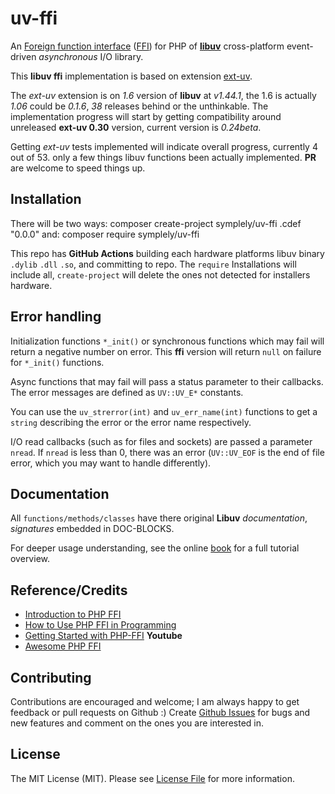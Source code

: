 # uv-ffi

 An [Foreign function interface](https://en.wikipedia.org/wiki/Foreign_function_interface) ([FFI](https://github.com/libffi/libffi)) for PHP of **[libuv](http://docs.libuv.org/en/v1.x/)** cross-platform event-driven _asynchronous_ I/O library.

This **libuv ffi** implementation is based on extension [ext-uv](https://github.com/amphp/ext-uv).

The _ext-uv_ extension is on _1.6_ version of **libuv** at _v1.44.1_, the 1.6 is actually _1.06_ could be _0.1.6_, _38_ releases behind or the unthinkable.
The implementation progress will start by getting compatibility around unreleased **ext-uv 0.30** version, current version is _0.24beta_.

Getting _ext-uv_ tests implemented will indicate overall progress, currently 4 out of 53. only a few things libuv functions been actually implemented. **PR** are welcome to speed things up.

## Installation

There will be two ways:
    composer create-project symplely/uv-ffi .cdef "0.0.0"
and:
    composer require symplely/uv-ffi

This repo has **GitHub Actions** building each hardware platforms libuv binary `.dylib` `.dll` `.so`, and committing to repo.
The `require` Installations will include all, `create-project` will delete the ones not detected for installers hardware.

## Error handling

Initialization functions `*_init()` or synchronous functions which may fail will return a negative number on error.
This **ffi** version will return `null` on failure for `*_init()` functions.

Async functions that may fail will pass a status parameter to their callbacks. The error messages are defined as `UV::UV_E*` constants.

You can use the `uv_strerror(int)` and `uv_err_name(int)` functions to get a `string` describing the error or the error name respectively.

I/O read callbacks (such as for files and sockets) are passed a parameter `nread`. If `nread` is less than 0, there was an error (`UV::UV_EOF` is the end of file error, which you may want to handle differently).

## Documentation

All `functions/methods/classes` have there original **Libuv** _documentation_, _signatures_ embedded in DOC-BLOCKS.

For deeper usage understanding, see the online [book](https://nikhilm.github.io/uvbook/index.html) for a full tutorial overview.

## Reference/Credits

- [Introduction to PHP FFI](https://dev.to/verkkokauppacom/introduction-to-php-ffi-po3)
- [How to Use PHP FFI in Programming](https://spiralscout.com/blog/how-to-use-php-ffi-in-programming)
- [Getting Started with PHP-FFI](https://www.youtube.com/watch?v=7pfjvRupoqg) **Youtube**
- [Awesome PHP FFI](https://github.com/gabrielrcouto/awesome-php-ffi)

## Contributing

Contributions are encouraged and welcome; I am always happy to get feedback or pull requests on Github :) Create [Github Issues](https://github.com/symplely/uv-ffi/issues) for bugs and new features and comment on the ones you are interested in.

## License

The MIT License (MIT). Please see [License File](LICENSE) for more information.
